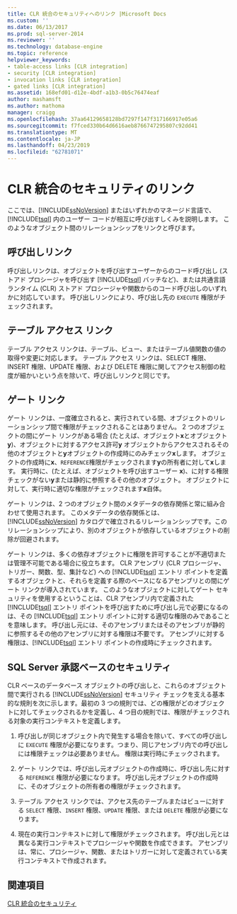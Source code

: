 ```yaml
---
title: CLR 統合のセキュリティへのリンク |Microsoft Docs
ms.custom: ''
ms.date: 06/13/2017
ms.prod: sql-server-2014
ms.reviewer: ''
ms.technology: database-engine
ms.topic: reference
helpviewer_keywords:
- table-access links [CLR integration]
- security [CLR integration]
- invocation links [CLR integration]
- gated links [CLR integration]
ms.assetid: 168efd01-d12e-4bdf-a1b3-0b5c76474eaf
author: mashamsft
ms.author: mathoma
manager: craigg
ms.openlocfilehash: 37aa64129658128bd7297f147f317166917e05a6
ms.sourcegitcommit: f7fced330b64d6616aeb8766747295807c92dd41
ms.translationtype: MT
ms.contentlocale: ja-JP
ms.lasthandoff: 04/23/2019
ms.locfileid: "62781071"
---
```

# <a name="links-in-clr-integration-security"></a>CLR 統合のセキュリティのリンク
  ここでは、[!INCLUDE[ssNoVersion](../../includes/ssnoversion-md.md)] またはいずれかのマネージド言語で、[!INCLUDE[tsql](../../includes/tsql-md.md)] 内のユーザー コードが相互に呼び出すしくみを説明します。 このようなオブジェクト間のリレーションシップをリンクと呼びます。  
  
## <a name="invocation-links"></a>呼び出しリンク  
 呼び出しリンクは、オブジェクトを呼び出すユーザーからのコード呼び出し (ストアド プロシージャを呼び出す [!INCLUDE[tsql](../../includes/tsql-md.md)] バッチなど)、または共通言語ランタイム (CLR) ストアド プロシージャや関数からのコード呼び出しのいずれかに対応しています。 呼び出しリンクにより、呼び出し先の `EXECUTE` 権限がチェックされます。  
  
## <a name="table-access-links"></a>テーブル アクセス リンク  
 テーブル アクセス リンクは、テーブル、ビュー、またはテーブル値関数の値の取得や変更に対応します。 テーブル アクセス リンクは、SELECT 権限、INSERT 権限、UPDATE 権限、および DELETE 権限に関してアクセス制御の粒度が細かいという点を除いて、呼び出しリンクと同じです。  
  
## <a name="gated-links"></a>ゲート リンク  
 ゲート リンクは、一度確立されると、実行されている間、オブジェクトのリレーションシップ間で権限がチェックされることはありません。 2 つのオブジェクトの間にゲート リンクがある場合 (たとえば、オブジェクト**x**とオブジェクト**y**)、オブジェクトに対するアクセス許可**y** オブジェクトからアクセスされるその他のオブジェクトと**y**オブジェクトの作成時にのみチェック**x**します。 オブジェクトの作成時に**x**、`REFERENCE`権限がチェックされます**y**の所有者に対して**x**します。 実行時に、(たとえば、オブジェクトを呼び出すユーザー **x**)、に対する権限チェックがない**y**または静的に参照するその他のオブジェクト。 オブジェクトに対して、実行時に適切な権限がチェックされます**x**自体。  
  
 ゲート リンクは、2 つのオブジェクト間のメタデータの依存関係と常に組み合わせて使用されます。 このメタデータの依存関係とは、[!INCLUDE[ssNoVersion](../../includes/ssnoversion-md.md)] カタログで確立されるリレーションシップです。このリレーションシップにより、別のオブジェクトが依存しているオブジェクトの削除が回避されます。  
  
 ゲート リンクは、多くの依存オブジェクトに権限を許可することが不適切または管理不可能である場合に役立ちます。 CLR アセンブリ (CLR プロシージャ、トリガー、関数、型、集計など) への [!INCLUDE[tsql](../../includes/tsql-md.md)] エントリ ポイントを定義するオブジェクトと、それらを定義する際のベースになるアセンブリとの間にゲート リンクが導入されています。 このようなオブジェクトに対してゲート セキュリティを使用するということは、CLR アセンブリ内で定義された [!INCLUDE[tsql](../../includes/tsql-md.md)] エントリ ポイントを呼び出すために呼び出し元で必要になるのは、その [!INCLUDE[tsql](../../includes/tsql-md.md)] エントリ ポイントに対する適切な権限のみであることを意味します。 呼び出し元には、そのアセンブリまたはそのアセンブリが静的に参照するその他のアセンブリに対する権限は不要です。 アセンブリに対する権限は、[!INCLUDE[tsql](../../includes/tsql-md.md)] エントリ ポイントの作成時にチェックされます。  
  
## <a name="sql-server-authorization-based-security"></a>SQL Server 承認ベースのセキュリティ  
 CLR ベースのデータベース オブジェクトの呼び出しと、これらのオブジェクト間で実行される [!INCLUDE[ssNoVersion](../../includes/ssnoversion-md.md)] セキュリティ チェックを支える基本的な規則を次に示します。最初の 3 つの規則では、どの権限がどのオブジェクトに対してチェックされるかを定義し、4 つ目の規則では、権限がチェックされる対象の実行コンテキストを定義します。  
  
1.  呼び出しが同じオブジェクト内で発生する場合を除いて、すべての呼び出しに `EXECUTE` 権限が必要になります。つまり、同じアセンブリ内での呼び出しには権限チェックは必要ありません。 権限は実行時にチェックされます。  
  
2.  ゲート リンクでは、呼び出し元オブジェクトの作成時に、呼び出し先に対する `REFERENCE` 権限が必要になります。 呼び出し元オブジェクトの作成時に、そのオブジェクトの所有者の権限がチェックされます。  
  
3.  テーブル アクセス リンクでは、アクセス先のテーブルまたはビューに対する `SELECT` 権限、`INSERT` 権限、`UPDATE` 権限、または `DELETE` 権限が必要になります。  
  
4.  現在の実行コンテキストに対して権限がチェックされます。 呼び出し元とは異なる実行コンテキストでプロシージャや関数を作成できます。 アセンブリは、常に、プロシージャ、関数、またはトリガーに対して定義されている実行コンテキストで作成されます。  
  
## <a name="see-also"></a>関連項目  
 [CLR 統合のセキュリティ](../../relational-databases/clr-integration/security/clr-integration-security.md)  
  
  
